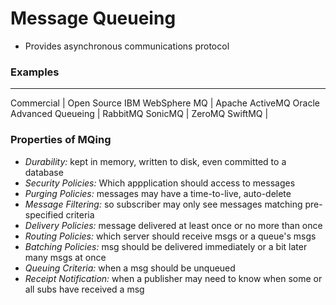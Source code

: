 # Message Queueing

- Provides asynchronous communications protocol

### Examples

-------------------------------------------------
Commercial               | Open Source
IBM WebSphere MQ         | Apache ActiveMQ
Oracle Advanced Queueing | RabbitMQ
SonicMQ                  | ZeroMQ
SwiftMQ                  |

### Properties of MQing

- *Durability:* kept in memory, written to disk, even committed to a database
- *Security Policies:* Which appplication should access to messages
- *Purging Policies:* messages may have a time-to-live, auto-delete
- *Message Filtering:* so subscriber may only see messages matching pre-specified criteria
- *Delivery Policies:* message delivered at least once or no more than once
- *Routing Policies:* which server should receive msgs or a queue's msgs
- *Batching Policies:* msg should be delivered immediately or a bit later many msgs at once
- *Queuing Criteria:* when a msg should be unqueued
- *Receipt Notification:* when a publisher may need to know when some or all subs have received a msg
